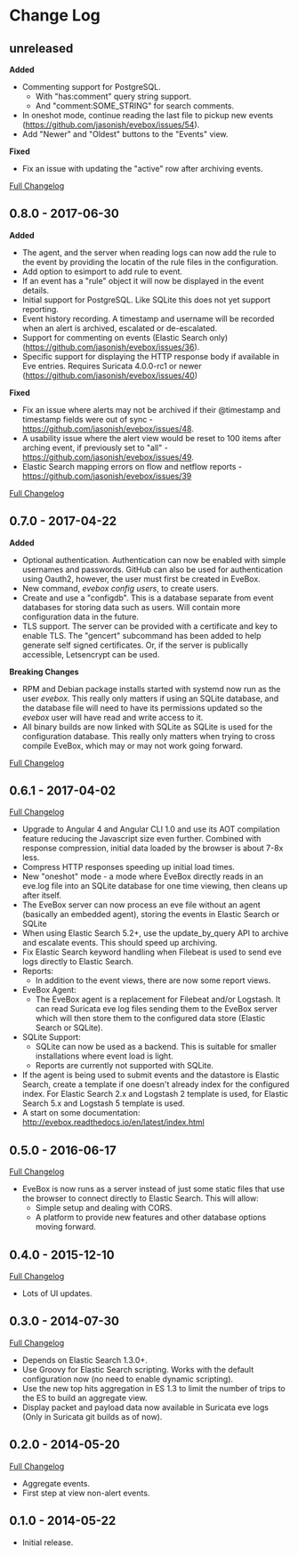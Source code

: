 # Change Log

## unreleased

**Added**
- Commenting support for PostgreSQL.
  - With "has:comment" query string support.
  - And "comment:SOME_STRING" for search comments.
- In oneshot mode, continue reading the last file to pickup new events
  (https://github.com/jasonish/evebox/issues/54).
- Add "Newer" and "Oldest" buttons to the "Events" view.

**Fixed**
- Fix an issue with updating the "active" row after archiving events.

[Full Changelog](https://github.com/jasonish/evebox/compare/0.8.0...HEAD)

## 0.8.0 - 2017-06-30

**Added**
- The agent, and the server when reading logs can now add the rule to
  the event by providing the locatin of the rule files in the
  configuration.
- Add option to esimport to add rule to event.
- If an event has a "rule" object it will now be displayed in the
  event details.
- Initial support for PostgreSQL. Like SQLite this does not yet
  support reporting.
- Event history recording. A timestamp and username will be recorded
  when an alert is archived, escalated or de-escalated.
- Support for commenting on events (Elastic Search only)
  (https://github.com/jasonish/evebox/issues/36).
- Specific support for displaying the HTTP response body if available
  in Eve entries. Requires Suricata 4.0.0-rc1 or newer
  (https://github.com/jasonish/evebox/issues/40)
  
**Fixed**
- Fix an issue where alerts may not be archived if their @timestamp
  and timestamp fields were out of sync -
  https://github.com/jasonish/evebox/issues/48.
- A usability issue where the alert view would be reset to 100 items
  after arching event, if previously set to "all" -
  https://github.com/jasonish/evebox/issues/49.
- Elastic Search mapping errors on flow and netflow reports -
  https://github.com/jasonish/evebox/issues/39

[Full Changelog](https://github.com/jasonish/evebox/compare/0.7.0...0.8.0)

## 0.7.0 - 2017-04-22

**Added**
- Optional authentication. Authentication can now be enabled with
  simple usernames and passwords. GitHub can also be used for
  authentication using Oauth2, however, the user must first be created
  in EveBox.
- New command, _evebox config users_, to create users.
- Create and use a "configdb". This is a database separate from event
  databases for storing data such as users. Will contain more
  configuration data in the future.
- TLS support. The server can be provided with a certificate and key
  to enable TLS. The "gencert" subcommand has been added to help
  generate self signed certificates. Or, if the server is publically
  accessible, Letsencrypt can be used.

**Breaking Changes**
- RPM and Debian package installs started with systemd now run as the
  user _evebox_. This really only matters if using an SQLite database,
  and the database file will need to have its permissions updated so
  the _evebox_ user will have read and write access to it.
- All binary builds are now linked with SQLite as SQLite is used for
  the configuration database. This really only matters when trying to
  cross compile EveBox, which may or may not work going forward.

[Full Changelog](https://github.com/jasonish/evebox/compare/0.6.1...0.7.0)

## 0.6.1 - 2017-04-02
[Full Changelog](https://github.com/jasonish/evebox/compare/0.5.0...0.6.1)
- Upgrade to Angular 4 and Angular CLI 1.0 and use its AOT compilation
  feature reducing the Javascript size even further. Combined with
  response compression, initial data loaded by the browser is about
  7-8x less.
- Compress HTTP responses speeding up initial load times.
- New "oneshot" mode - a mode where EveBox directly reads in an
  eve.log file into an SQLite database for one time viewing, then
  cleans up after itself.
- The EveBox server can now process an eve file without an agent
  (basically an embedded agent), storing the events in Elastic Search
  or SQLite
- When using Elastic Search 5.2+, use the update_by_query API to
  archive and escalate events. This should speed up archiving.
- Fix Elastic Search keyword handling when Filebeat is used to send
  eve logs directly to Elastic Search.
- Reports:
  - In addition to the event views, there are now some report views.
- EveBox Agent:
  - The EveBox agent is a replacement for Filebeat and/or Logstash. It
    can read Suricata eve log files sending them to the EveBox server
    which will then store them to the configured data store (Elastic
    Search or SQLite).
- SQLite Support:
  - SQLite can now be used as a backend. This is suitable for smaller
	installations where event load is light.
  - Reports are currently not supported with SQLite.
- If the agent is being used to submit events and the datastore is
  Elastic Search, create a template if one doesn't already index for
  the configured index. For Elastic Search 2.x and Logstash 2 template
  is used, for Elastic Search 5.x and Logstash 5 template is used.
- A start on some documentation:
  http://evebox.readthedocs.io/en/latest/index.html

## 0.5.0 - 2016-06-17
[Full Changelog](https://github.com/jasonish/evebox/compare/0.4.0...0.5.0)
- EveBox is now runs as a server instead of just some static files
  that use the browser to connect directly to Elastic Search. This
  will allow:
  - Simple setup and dealing with CORS.
  - A platform to provide new features and other database options
    moving forward.

## 0.4.0 - 2015-12-10
[Full Changelog](https://github.com/jasonish/evebox/compare/0.3.0...0.4.0)
- Lots of UI updates.

## 0.3.0 - 2014-07-30
[Full Changelog](https://github.com/jasonish/evebox/compare/0.2.0...0.3.0)
- Depends on Elastic Search 1.3.0+.
- Use Groovy for Elastic Search scripting.  Works with the default
  configuration now (no need to enable dynamic scripting).
- Use the new top hits aggregation in ES 1.3 to limit the number of
  trips to the ES to build an aggregate view.
- Display packet and payload data now available in Suricata eve logs
  (Only in Suricata git builds as of now).

## 0.2.0 - 2014-05-20
[Full Changelog](https://github.com/jasonish/evebox/compare/0.1.0...0.2.0)
- Aggregate events.
- First step at view non-alert events.

## 0.1.0 - 2014-05-22
- Initial release.
